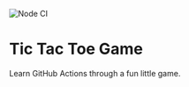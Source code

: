 ![Node CI](https://github.com/keller00/github-actions-for-ci/workflows/Node%20CI/badge.svg)
# Tic Tac Toe Game

Learn GitHub Actions through a fun little game.
